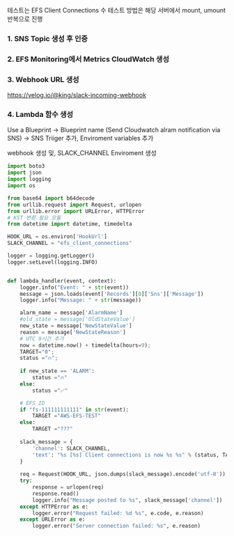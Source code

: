 테스트는 EFS Client Connections 수
테스트 방법은 해당 서버에서 mount, umount 반복으로 진행

### 1. SNS Topic 생성 후 인증

### 2. EFS Monitoring에서 Metrics CloudWatch 생성

### 3. Webhook URL 생성

https://velog.io/@king/slack-incoming-webhook

### 4. Lambda 함수 생성

Use a Blueprint -> Blueprint name (Send Cloudwatch alram notification via SNS) -> SNS Triiger 추가, Enviroment variables 추가

webhook 생성 및, SLACK_CHANNEL Enviroment 생성

```python
import boto3
import json
import logging
import os

from base64 import b64decode
from urllib.request import Request, urlopen
from urllib.error import URLError, HTTPError
# KST 변환 필요 모듈
from datetime import datetime, timedelta

HOOK_URL = os.environ['HookUrl']
SLACK_CHANNEL = "efs_client_connections"

logger = logging.getLogger()
logger.setLevel(logging.INFO)


def lambda_handler(event, context):
    logger.info("Event: " + str(event))
    message = json.loads(event['Records'][0]['Sns']['Message'])
    logger.info("Message: " + str(message))

    alarm_name = message['AlarmName']
    #old_state = message['OldStateValue']
    new_state = message['NewStateValue']
    reason = message['NewStateReason']
    # UTC 9시간 추가
    now = datetime.now() + timedelta(hours=9);
    TARGET="0";
    status ="🔥";
    
    if new_state == 'ALARM':
        status ="🔥"
    else:
        status ="✅"

    # EFS ID
    if "fs-111111111111" in str(event):
        TARGET ="AWS-EFS-TEST"
    else:
        TARGET ="???"
    
    slack_message = {
        'channel': SLACK_CHANNEL,
        'text': "%s [%s] Client connections is now %s %s" % (status, TARGET, new_state, now.strftime('%Y-%m-%d %H:%M:%S'))
    }
    
    req = Request(HOOK_URL, json.dumps(slack_message).encode('utf-8'))
    try:
        response = urlopen(req)
        response.read()
        logger.info("Message posted to %s", slack_message['channel'])
    except HTTPError as e:
        logger.error("Request failed: %d %s", e.code, e.reason)
    except URLError as e:
        logger.error("Server connection failed: %s", e.reason)

```
